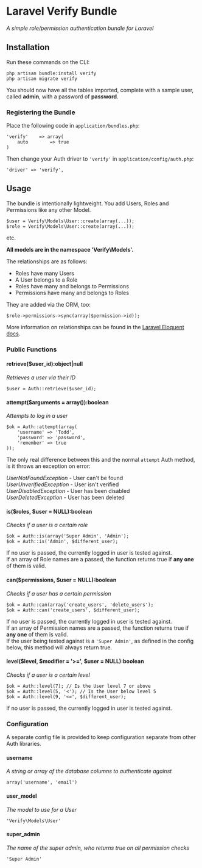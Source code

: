 # Laravel Verify Bundle

*A simple role/permission authentication bundle for Laravel*

## Installation

Run these commands on the CLI:

    php artisan bundle:install verify  
    php artisan migrate verify

You should now have all the tables imported, complete with a sample user, called **admin**, with a password of **password**.

### Registering the Bundle

Place the following code in ``application/bundles.php``:


    'verify'	=> array(
	    auto		=> true
    )


Then change your Auth driver to ``'verify'`` in ``application/config/auth.php``:

    'driver' => 'verify',

## Usage

The bundle is intentionally lightweight. You add Users, Roles and Permissions like any other Model.

    $user = Verify\Models\User::create(array(...));
    $role = Verify\Models\User::create(array(...));

etc. 

**All models are in the namespace 'Verify\Models\'.**

The relationships are as follows:

+  Roles have many Users
+  A User belongs to a Role
+  Roles have many and belongs to Permissions
+  Permissions have many and belongs to Roles

They are added via the ORM, too:

    $role->permissions->sync(array($permission->id));

More information on relationships can be found in the [Laravel Eloquent docs](http://laravel.com/docs/database/eloquent).


### Public Functions

#### retrieve($user_id):object|null  
*Retrieves a user via their ID*

    $user = Auth::retrieve($user_id);

#### attempt($arguments = array()):boolean  
*Attempts to log in a user*

    $ok = Auth::attempt(array(
        'username' => 'Todd',
        'password' => 'password',
        'remember' => true
    ));

The only real difference between this and the normal ```attempt``` Auth method, is it throws an exception on error:

*UserNotFoundException* - User can't be found  
*UserUnverifiedException* - User isn't verified  
*UserDisabledException* - User has been disabled  
*UserDeletedException* - User has been deleted

#### is($roles, $user = NULL):boolean
*Checks if a user is a certain role*

    $ok = Auth::is(array('Super Admin', 'Admin');
    $ok = Auth::is('Admin', $different_user);

If no user is passed, the currently logged in user is tested against.  
If an array of Role names are a passed, the function returns true if **any one** of them is valid.

#### can($permissions, $user = NULL):boolean
*Checks if a user has a certain permission*

    $ok = Auth::can(array('create_users', 'delete_users');
    $ok = Auth::can('create_users', $different_user);

If no user is passed, the currently logged in user is tested against.  
If an array of Permission names are a passed, the function returns true if **any one** of them is valid.  
If the user being tested against is a ```'Super Admin'```, as defined in the config below, this method will always return true.

#### level($level, $modifier = '>=', $user = NULL):boolean
*Checks if a user is a certain level*

    $ok = Auth::level(7); // Is the User level 7 or above
    $ok = Auth::level(5, '<'); // Is the User below level 5
    $ok = Auth::level(9, '<=', $different_user);

If no user is passed, the currently logged in user is tested against.

### Configuration

A separate config file is provided to keep configuration separate from other Auth libraries.


#### username
*A string or array of the database columns to authenticate against*  

    array('username', 'email')

#### user_model
*The model to use for a User*  

    'Verify\Models\User'

#### super_admin
*The name of the super admin, who returns true on all permission checks*

    'Super Admin'

